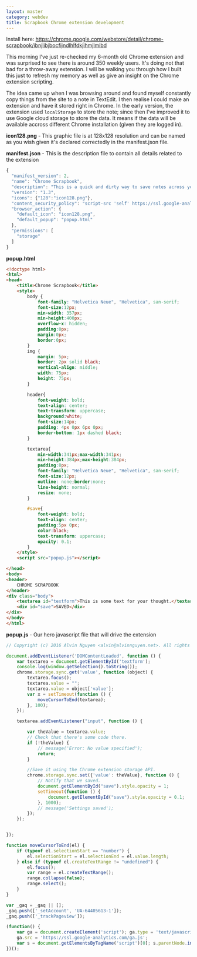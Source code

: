 ```yaml
---
layout: master
category: webdev
title: Scrapbook Chrome extension development
---
```


Install here: <a href="https://chrome.google.com/webstore/detail/chrome-scrapbook/ibnjlibjbocfijndlhlfdkjihmjlmibd">https://chrome.google.com/webstore/detail/chrome-scrapbook/ibnjlibjbocfijndlhlfdkjihmjlmibd</a>

This morning I've just re-checked my 6-month old Chrome extension and was surprised to see there is around 350 weekly users. It's doing not that bad for a throw-away extension. I will be walking you through how I built this just to refresh my memory as well as give an insight on the Chrome extension scripting.

The idea came up when I was browsing around and found myself constantly copy things from the site to a note in TextEdit. I then realise I could make an extension and have it stored right in Chrome. In the early version, the extension used `localStorage` to store the note; since then I've improved it to use Google cloud storage to store the data. It means if the data will be available accross different Chrome installation (given they are logged in).

**icon128.png** - This graphic file is at 128x128 resolution and can be named as you wish given it's declared correctedly in the manifest.json file.

**manifest.json** - This is the description file to contain all details related to the extension

``` js
{
  "manifest_version": 2,
  "name": "Chrome Scrapbook",
  "description": "This is a quick and dirty way to save notes across your Chrome.",
  "version": "1.3",
  "icons": {"128":"icon128.png"},
  "content_security_policy": "script-src 'self' https://ssl.google-analytics.com; object-src 'self'",
  "browser_action": {
    "default_icon": "icon128.png",
    "default_popup": "popup.html"
  },
  "permissions": [
    "storage"
  ]
}
```

**popup.html**

``` html
<!doctype html>
<html>
<head>
    <title>Chrome Scrapbook</title>
    <style>
        body {
            font-family: "Helvetica Neue", "Helvetica", san-serif;
            font-size:12px;
            min-width: 357px;
            min-height:400px;
            overflow-x: hidden;
            padding:0px;
            margin:0px;
            border:0px;
        }
        img {
            margin: 5px;
            border: 2px solid black;
            vertical-align: middle;
            width: 75px;
            height: 75px;
        }

        header{
            font-weight: bold;
            text-align: center;
            text-transform: uppercase;
            background:white;
            font-size:14px;
            padding: 4px 0px 6px 0px;
            border-bottom: 1px dashed black;
        }

        textarea{
            min-width:341px;max-width:341px;
            min-height:384px;max-height:384px;
            padding:8px;
            font-family: "Helvetica Neue", "Helvetica", san-serif;
            font-size:12px;
            outline: none;border:none;
            line-height: normal;
            resize: none;
        }

        #save{
            font-weight: bold;
            text-align: center;
            padding:5px 0px;
            color:black;
            text-transform: uppercase;
            opacity: 0.1;
        }
    </style>
    <script src="popup.js"></script>

</head>
<body>
<header>
    CHROME SCRAPBOOK
</header>
<div class="body">
    <textarea id="textform">This is some text for your thought.</textarea>
    <div id="save">SAVED</div>
</div>
</body>
</html>
```

**popup.js** - Our hero javascript file that will drive the extension

``` js
// Copyright (c) 2016 Alvin Nguyen <alvin@alvinnguyen.net>. All rights reserved.

document.addEventListener('DOMContentLoaded', function () {
    var textarea = document.getElementById('textform');
    console.log(window.getSelection().toString());
    chrome.storage.sync.get('value', function (object) {
        textarea.focus();
        textarea.value = "";
        textarea.value = object['value'];
        var x = setTimeout(function () {
            moveCursorToEnd(textarea);
        }, 100);
    });

    textarea.addEventListener("input", function () {

        var theValue = textarea.value;
        // Check that there's some code there.
        if (!theValue) {
            // message('Error: No value specified');
            return;
        }

        //Save it using the Chrome extension storage API.
        chrome.storage.sync.set({'value': theValue}, function () {
            // Notify that we saved.
            document.getElementById("save").style.opacity = 1;
            setTimeout(function () {
                document.getElementById("save").style.opacity = 0.1;
            }, 1000);
            // message('Settings saved');
        });
    });


});

function moveCursorToEnd(el) {
    if (typeof el.selectionStart == "number") {
        el.selectionStart = el.selectionEnd = el.value.length;
    } else if (typeof el.createTextRange != "undefined") {
        el.focus();
        var range = el.createTextRange();
        range.collapse(false);
        range.select();
    }
}

var _gaq = _gaq || [];
_gaq.push(['_setAccount', 'UA-64405613-1']);
_gaq.push(['_trackPageview']);

(function() {
    var ga = document.createElement('script'); ga.type = 'text/javascript'; ga.async = true;
    ga.src = 'https://ssl.google-analytics.com/ga.js';
    var s = document.getElementsByTagName('script')[0]; s.parentNode.insertBefore(ga, s);
})();
```